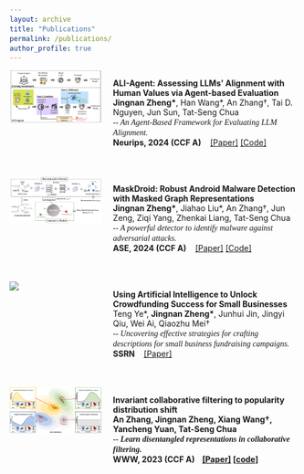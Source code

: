 ```yaml
---
layout: archive
title: "Publications"
permalink: /publications/
author_profile: true
---
```


<div style="display: flex; flex-direction: column;">

  <!-- 第一组图片和段落 -->
  <div style="display: flex; align-items: flex-start;">
    <!-- 图片部分（1/3） -->
    <div style="flex: 1;">
      <img src="../paper_imgs/ali-agent.png" style="width: 100%; height: auto;">
    </div>
    <!-- 文字部分（2/3） -->
    <div style="flex: 2; padding-left: 20px;">
      <p style="margin-bottom: 50px;"><strong>ALI-Agent: Assessing LLMs' Alignment with Human Values via Agent-based Evaluation</strong><br>
      <span style="font-size: 14px;"> <strong>Jingnan Zheng*</strong>, Han Wang*, An Zhang†, Tai D. Nguyen, Jun Sun, Tat-Seng Chua</span><br>
      <span style="font-size: 14px; font-family: 'Times New Roman';"><i>-- An Agent-Based Framework for Evaluating LLM Alignment.</i></span><br>
    <span style="font-size: 14px; "><strong>Neurips, 2024 (CCF A)</strong> &nbsp;&nbsp; <a href="https://arxiv.org/pdf/2405.14125">[Paper]</a> <a href="https://github.com/SophieZheng998/ALI-Agent">[Code]</a></span>
      </p>
    </div>
  </div>
  <!-- 第一组图片和段落 -->
  <div style="display: flex; align-items: flex-start;">
    <!-- 图片部分（1/3） -->
    <div style="flex: 1;">
      <img src="../paper_imgs/maskdroid.png" style="width: 100%; height: auto;">
    </div>
    <!-- 文字部分（2/3） -->
    <div style="flex: 2; padding-left: 20px;">
      <p style="margin-bottom: 50px;"><strong>MaskDroid: Robust Android Malware Detection with Masked Graph Representations</strong><br>
      <span style="font-size: 14px;"><strong>Jingnan Zheng*</strong>, Jiahao Liu*, An Zhang†, Jun Zeng, Ziqi Yang, Zhenkai Liang, Tat-Seng Chua</span><br>
      <span style="font-size: 14px; font-family: 'Times New Roman';"><i>-- A powerful detector to identify malware against adversarial attacks.</i></span><br>
    <span style="font-size: 14px; "><strong>ASE, 2024 (CCF A)</strong> &nbsp;&nbsp; <a href="https://dl.acm.org/doi/pdf/10.1145/3691620.3695008">[Paper]</a> <a href="https://github.com/SophieZheng998/MaskDroid">[Code]</a></span>
      </p>
    </div>
  </div>
  <!-- 第二组图片和段落 -->
  <div style="display: flex; align-items: flex-start;">
    <!-- 图片部分（1/3） -->
    <div style="flex: 1;">
      <img src="../paper_imgs/gfm.png" style="width: 100%; height: auto;">
    </div>
    <!-- 文字部分（2/3） -->
    <div style="flex: 2; padding-left: 20px;">
      <p style="margin-bottom: 50px;"><strong>Using Artificial Intelligence to Unlock Crowdfunding Success for Small Businesses</strong><br>
      <span style="font-size: 14px;">Teng Ye*, <strong>Jingnan Zheng*</strong>, Junhui Jin, Jingyi Qiu, Wei Ai, Qiaozhu Mei†</span><br>
      <span style="font-size: 14px; font-family: 'Times New Roman';"><i>-- Uncovering effective strategies for crafting descriptions for small business fundraising campaigns.</i></span><br>
    <span style="font-size: 14px; "><strong>SSRN</strong> &nbsp;&nbsp; <a href="https://scholar.google.com/citations?view_op=view_citation&hl=en&user=UlgiSa0AAAAJ&citation_for_view=UlgiSa0AAAAJ:6pF0wJmtdfAC">[Paper]</a></span>
      </p>
    </div>
  </div>
  <!-- 第三组图片和段落 -->
  <div style="display: flex; align-items: flex-start;">
    <!-- 图片部分（1/3） -->
    <div style="flex: 1;">
      <img src="../paper_imgs/invcf.png" style="width: 100%; height: auto;">
    </div>
    <!-- 文字部分（2/3） -->
    <div style="flex: 2; padding-left: 20px;">
      <p style="margin-bottom: 50px;"><strong>Invariant collaborative filtering to popularity distribution shift</strong><br>
      <span style="font-size: 14px;"><strong>An Zhang, <strong>Jingnan Zheng</strong>, Xiang Wang†, Yancheng Yuan, Tat-Seng Chua</span><br>
      <span style="font-size: 14px; font-family: 'Times New Roman';"><i>-- Learn disentangled representations in collaborative filtering.</i></span><br>
    <span style="font-size: 14px; "><strong>WWW, 2023 (CCF A)</strong> &nbsp;&nbsp; <a href="https://dl.acm.org/doi/pdf/10.1145/3543507.3583461">[Paper]</a> <a href="https://github.com/anzhang314/InvCF">[code]</a></span>
    </p>
    </div>
  </div>

</div>





